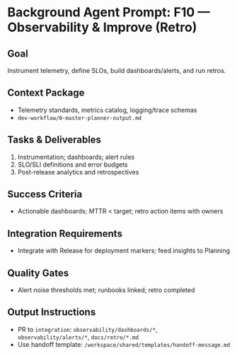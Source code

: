 # Background Agent Prompt: F10 — Observability & Improve (Retro)

## Goal
Instrument telemetry, define SLOs, build dashboards/alerts, and run retros.

## Context Package
- Telemetry standards, metrics catalog, logging/trace schemas
- `dev-workflow/0-master-planner-output.md`

## Tasks & Deliverables
1. Instrumentation; dashboards; alert rules
2. SLO/SLI definitions and error budgets
3. Post-release analytics and retrospectives

## Success Criteria
- Actionable dashboards; MTTR < target; retro action items with owners

## Integration Requirements
- Integrate with Release for deployment markers; feed insights to Planning

## Quality Gates
- Alert noise thresholds met; runbooks linked; retro completed

## Output Instructions
- PR to `integration`: `observability/dashboards/*`, `observability/alerts/*`, `docs/retro/*.md`
- Use handoff template: `/workspace/shared/templates/handoff-message.md`
